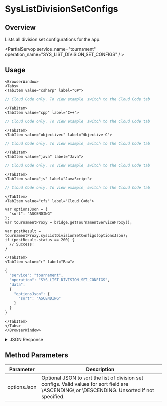 # SysListDivisionSetConfigs
## Overview
Lists all division set configurations for the app.

<PartialServop service_name="tournament" operation_name="SYS_LIST_DIVISION_SET_CONFIGS" / >

## Usage

```mdx-code-block
<BrowserWindow>
<Tabs>
<TabItem value="csharp" label="C#">
```

```csharp
// Cloud Code only. To view example, switch to the Cloud Code tab
```

```mdx-code-block
</TabItem>
<TabItem value="cpp" label="C++">
```

```cpp
// Cloud Code only. To view example, switch to the Cloud Code tab
```

```mdx-code-block
</TabItem>
<TabItem value="objectivec" label="Objective-C">
```

```objectivec
// Cloud Code only. To view example, switch to the Cloud Code tab
```

```mdx-code-block
</TabItem>
<TabItem value="java" label="Java">
```

```java
// Cloud Code only. To view example, switch to the Cloud Code tab
```

```mdx-code-block
</TabItem>
<TabItem value="js" label="JavaScript">
```

```javascript
// Cloud Code only. To view example, switch to the Cloud Code tab
```

```mdx-code-block
</TabItem>
<TabItem value="cfs" label="Cloud Code">
```

```cfscript
var optionsJson = {
  "sort": "ASCENDING"
};
var tournamentProxy = bridge.getTournamentServiceProxy();

var postResult = tournamentProxy.sysListDivisionSetConfigs(optionsJson);
if (postResult.status == 200) {
  // Success!
}
```

```mdx-code-block
</TabItem>
<TabItem value="r" label="Raw">
```

```r
{
  "service": "tournament",
  "operation": "SYS_LIST_DIVISION_SET_CONFIGS",
  "data":
  {
    "optionsJson": {
      "sort": "ASCENDING"
    }
  }
}
```

```mdx-code-block
</TabItem>
</Tabs>
</BrowserWindow>
```

<details>
<summary>JSON Response</summary>

```json
{
  "data": {
    "count": 7,
    "divSetConfigs": [
      {
        "divSetId": "div1",
        "desc": "A division to the player",
        "scheduleType": "Sync",
        "lbTemplate": "lcon",
        "max": 100,
        "expiryDays": 15,
        "createdAt": 1593703109596,
        "updatedAt": 1594670543542,
        "version": 1
      },
      {
        "divSetId": "uniqueDivSetId",
        "desc": "Gold division",
        "scheduleType": "Sync",
        "lbTemplate": "l4",
        "max": 100,
        "expiryDays": 15,
        "createdAt": 1654004481428,
        "updatedAt": 1654004481428,
        "version": 1
      }
    ]
  },
  "status": 200
}
```
</details>

## Method Parameters
Parameter | Description
--------- | -----------
optionsJson | Optional JSON to sort the list of division set configs. Valid values for sort field are \ASCENDING\ or \DESCENDING\. Unsorted if not specified.


